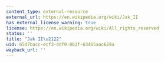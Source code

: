 ```yaml
---
content_type: external-resource
external_url: https://en.wikipedia.org/wiki/Jak_II
has_external_license_warning: true
license: https://en.wikipedia.org/wiki/All_rights_reserved
status: ''
title: "Jak II\u2122"
uid: 65d7bacc-ecf3-4df0-8b2f-63465aac629a
wayback_url: ''
---
```

